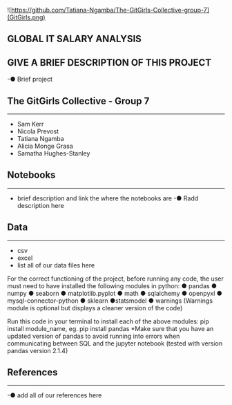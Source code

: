![https://github.com/Tatiana-Ngamba/The-GitGirls-Collective-group-7](GitGirls.png)

## GLOBAL IT SALARY ANALYSIS


## GIVE A BRIEF DESCRIPTION OF THIS PROJECT 
-● Brief project


## The GitGirls Collective - Group 7 
__________________________________________________________________________________________________________________________

- Sam Kerr 
- Nicola Prevost 
- Tatiana Ngamba 
- Alicia Monge Grasa
- Samatha Hughes-Stanley


## Notebooks
___________________________________________________________________________________________________________________________
 - brief description and link the where the notebooks are 
-● Radd description here



## Data 
___________________________________________________________________________________________________________________________
- csv
- excel 
- list all of our data files here 

For the correct functioning of the project, before running any code, the user must need to have installed the following modules in python:
● pandas
● numpy
● seaborn
● matplotlib.pyplot
● math
● sqlalchemy
● openpyxl
● mysql-connector-python
● sklearn
●statsmodel
● warnings (Warnings module is optional but displays a cleaner version of the code)

Run this code in your terminal to install each of the above modules: pip install module_name, eg. pip install pandas
*Make sure that you have an updated version of pandas to avoid running into errors when communicating between SQL and the jupyter notebook (tested with version pandas version 2.1.4)

## References
___________________________________________________________________________________________________________________________
-● add all of our references here 
